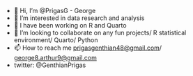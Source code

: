 - 👋 Hi, I’m @PrigasG - George 
- 👀 I’m interested in data research and analysis
- 🌱 I have been working on R and Quarto
- 💞️ I’m looking to collaborate on any fun projects/ R statistical environment/ Quarto/ Python
- 📫 How to reach me prigasgenthian48@gmail.com/ george8.arthur9@gmail.com
- twitter: @GenthianPrigas

<!---
PrigasG/PrigasG is a ✨ special ✨ repository because its `README.md` (this file) appears on your GitHub profile.
You can click the Preview link to take a look at your changes.
--->

